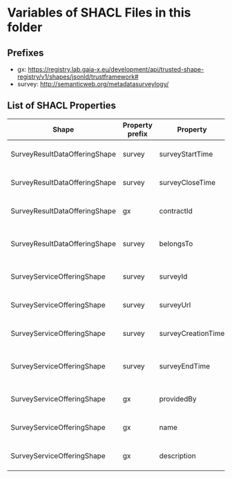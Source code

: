 # Variables of SHACL Files in this folder

## Prefixes

- gx: <https://registry.lab.gaia-x.eu/development/api/trusted-shape-registry/v1/shapes/jsonld/trustframework#>
- survey: <http://semanticweb.org/metadatasurveylogy/>

## List of SHACL Properties

| Shape | Property prefix | Property | MinCount | MaxCount | Description | Datatype/NodeKind | Filename |
| --- | --- | --- | --- | --- | --- | --- | --- |
| SurveyResultDataOfferingShape | survey | surveyStartTime | 1 |  | When the survey was started. | <http://www.w3.org/2001/XMLSchema#dateTime> | survey-result-data-offering_shacl.ttl |
| SurveyResultDataOfferingShape | survey | surveyCloseTime | 1 |  | When the survey was closed. | <http://www.w3.org/2001/XMLSchema#dateTime> | survey-result-data-offering_shacl.ttl |
| SurveyResultDataOfferingShape | gx | contractId | 1 | 1 |  | <http://www.w3.org/2001/XMLSchema#string> | survey-result-data-offering_shacl.ttl |
| SurveyResultDataOfferingShape | survey | belongsTo | 1 |  | Accompanied survey service offering. | <http://www.w3.org/ns/shacl#IRI> | survey-result-data-offering_shacl.ttl |
| SurveyServiceOfferingShape | survey | surveyId | 1 |  |  | <http://www.w3.org/2001/XMLSchema#string> | survey-service-offering_shacl.ttl |
| SurveyServiceOfferingShape | survey | surveyUrl | 1 |  |  | <http://www.w3.org/2001/XMLSchema#string> | survey-service-offering_shacl.ttl |
| SurveyServiceOfferingShape | survey | surveyCreationTime | 1 |  | When the survey was created | <http://www.w3.org/2001/XMLSchema#dateTime> | survey-service-offering_shacl.ttl |
| SurveyServiceOfferingShape | survey | surveyEndTime | 1 |  | When the survey will end automatically | <http://www.w3.org/2001/XMLSchema#dateTime> | survey-service-offering_shacl.ttl |
| SurveyServiceOfferingShape | gx | providedBy | 1 | 1 | Who created the survey | <http://www.w3.org/2001/XMLSchema#string> | survey-service-offering_shacl.ttl |
| SurveyServiceOfferingShape | gx | name | 1 | 1 |  | <http://www.w3.org/2001/XMLSchema#string> | survey-service-offering_shacl.ttl |
| SurveyServiceOfferingShape | gx | description | 1 | 1 |  | <http://www.w3.org/2001/XMLSchema#string> | survey-service-offering_shacl.ttl |
